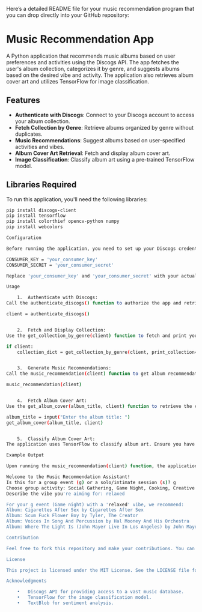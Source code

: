 Here’s a detailed README file for your music recommendation program that you can drop directly into your GitHub repository:

# Music Recommendation App

A Python application that recommends music albums based on user preferences and activities using the Discogs API. The app fetches the user's album collection, categorizes it by genre, and suggests albums based on the desired vibe and activity. The application also retrieves album cover art and utilizes TensorFlow for image classification.

## Features

- **Authenticate with Discogs**: Connect to your Discogs account to access your album collection.
- **Fetch Collection by Genre**: Retrieve albums organized by genre without duplicates.
- **Music Recommendations**: Suggest albums based on user-specified activities and vibes.
- **Album Cover Art Retrieval**: Fetch and display album cover art.
- **Image Classification**: Classify album art using a pre-trained TensorFlow model.

## Libraries Required

To run this application, you'll need the following libraries:

```bash
pip install discogs-client
pip install tensorflow
pip install colorthief opencv-python numpy
pip install webcolors

Configuration

Before running the application, you need to set up your Discogs credentials. Create a file named config.py in the same directory and add the following:

CONSUMER_KEY = 'your_consumer_key'
CONSUMER_SECRET = 'your_consumer_secret'

Replace 'your_consumer_key' and 'your_consumer_secret' with your actual Discogs API credentials.

Usage

	1.	Authenticate with Discogs:
Call the authenticate_discogs() function to authorize the app and retrieve the access token.

client = authenticate_discogs()


	2.	Fetch and Display Collection:
Use the get_collection_by_genre(client) function to fetch and print your album collection organized by genre.

if client:
    collection_dict = get_collection_by_genre(client, print_collection=True)


	3.	Generate Music Recommendations:
Call the music_recommendation(client) function to get album recommendations based on the specified activity and vibe.

music_recommendation(client)


	4.	Fetch Album Cover Art:
Use the get_album_cover(album_title, client) function to retrieve the cover art for a specific album.

album_title = input("Enter the album title: ")
get_album_cover(album_title, client)


	5.	Classify Album Cover Art:
The application uses TensorFlow to classify album art. Ensure you have a stable internet connection to fetch and preprocess the image.

Example Output

Upon running the music_recommendation(client) function, the application will prompt the user for input:

Welcome to the Music Recommendation Assistant!
Is this for a group event (g) or a solo/intimate session (s)? g
Choose group activity: Social Gathering, Game Night, Cooking, Creative Activities: game night
Describe the vibe you're aiming for: relaxed

For your g event (Game night) with a 'relaxed' vibe, we recommend:
Album: Cigarettes After Sex by Cigarettes After Sex
Album: Scum Fuck Flower Boy by Tyler, The Creator
Album: Voices In Song And Percussion by Hal Mooney And His Orchestra
Album: Where The Light Is (John Mayer Live In Los Angeles) by John Mayer

Contribution

Feel free to fork this repository and make your contributions. You can improve the music recommendation algorithm, add new features, or optimize the code.

License

This project is licensed under the MIT License. See the LICENSE file for details.

Acknowledgments

	•	Discogs API for providing access to a vast music database.
	•	TensorFlow for the image classification model.
	•	TextBlob for sentiment analysis.
